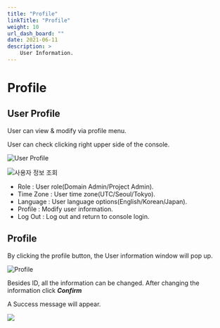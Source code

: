 ```yaml
---
title: "Profile"
linkTitle: "Profile"
weight: 10
url_dash_board: "" 
date: 2021-06-11
description: >
    User Information.
---
```


# Profile

## User Profile

User can view & modify via profile menu.

User can check clicking right upper side of the console.

![User Profile](/docs/using_spaceone_console/user_guide/etc/profile_img/2020-08-07-7.12.29-.png)

![&#xC0AC;&#xC6A9;&#xC790; &#xC815;&#xBCF4; &#xC870;&#xD68C;](/docs/using_spaceone_console/user_guide/etc/profile_img/2020-08-07-7.15.34.png)

* Role : User role\(Domain Admin/Project Admin\).
* Time Zone : User time zone\(UTC/Seoul/Tokyo\).
* Language : User language options\(English/Korean/Japan\).
* Profile : Modify user information.
* Log Out : Log out and return to console login.

## Profile

By clicking the profile button, the User information window will pop up.

![Profile](/docs/using_spaceone_console/user_guide/etc/profile_img/2020-02-16-2.37.55.png)

Besides ID, all the information can be changed. After changing the information click _**Confirm**_ 

A Success message will appear.

![](/docs/using_spaceone_console/user_guide/etc/profile_img/2020-02-16-2.40.21.png)

###
